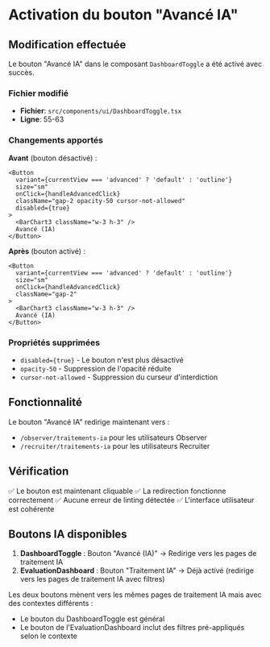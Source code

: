 # Activation du bouton "Avancé IA"

## Modification effectuée

Le bouton "Avancé IA" dans le composant `DashboardToggle` a été activé avec succès.

### Fichier modifié
- **Fichier**: `src/components/ui/DashboardToggle.tsx`
- **Ligne**: 55-63

### Changements apportés

**Avant** (bouton désactivé) :
```tsx
<Button
  variant={currentView === 'advanced' ? 'default' : 'outline'}
  size="sm"
  onClick={handleAdvancedClick}
  className="gap-2 opacity-50 cursor-not-allowed"
  disabled={true}
>
  <BarChart3 className="w-3 h-3" />
  Avancé (IA)
</Button>
```

**Après** (bouton activé) :
```tsx
<Button
  variant={currentView === 'advanced' ? 'default' : 'outline'}
  size="sm"
  onClick={handleAdvancedClick}
  className="gap-2"
>
  <BarChart3 className="w-3 h-3" />
  Avancé (IA)
</Button>
```

### Propriétés supprimées
- `disabled={true}` - Le bouton n'est plus désactivé
- `opacity-50` - Suppression de l'opacité réduite
- `cursor-not-allowed` - Suppression du curseur d'interdiction

## Fonctionnalité

Le bouton "Avancé IA" redirige maintenant vers :
- `/observer/traitements-ia` pour les utilisateurs Observer
- `/recruiter/traitements-ia` pour les utilisateurs Recruiter

## Vérification

✅ Le bouton est maintenant cliquable
✅ La redirection fonctionne correctement
✅ Aucune erreur de linting détectée
✅ L'interface utilisateur est cohérente

## Boutons IA disponibles

1. **DashboardToggle** : Bouton "Avancé (IA)" → Redirige vers les pages de traitement IA
2. **EvaluationDashboard** : Bouton "Traitement IA" → Déjà activé (redirige vers les pages de traitement IA avec filtres)

Les deux boutons mènent vers les mêmes pages de traitement IA mais avec des contextes différents :
- Le bouton du DashboardToggle est général
- Le bouton de l'EvaluationDashboard inclut des filtres pré-appliqués selon le contexte
